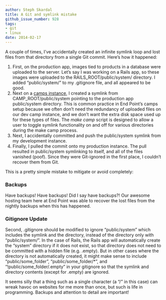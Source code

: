```yaml
---
author: Steph Skardal
title: A Git and symlink mistake
github_issue_number: 928
tags:
- git
- linux
date: 2014-02-17
---
```


A couple of times, I’ve accidentally created an infinite symlink loop and lost files from that directory from a single Git commit. Here’s how it happened:

1. First, on the production app, images tied to products in a database were uploaded to the server. Let’s say I was working on a Rails app, so these images were uploaded to the RAILS_ROOT/public/system/ directory. I added “public/system/” to my .gitignore file, and all appeared to be good.
2. Next on a [camps instance](https://www.devcamps.org/), I created a symlink from CAMP_ROOT/public/system pointing to the production app public/system directory. This is common practice in End Point’s camps setup because we often don’t need the redundancy of uploaded files on our dev camp instance, and we don’t want the extra disk space used up for these types of files. The *make camp* script is designed to allow a user to toggle symlink functionality on and off for various directories during the make camp process.
3. Next, I accidentally committed and push the public/system symlink from my development instance.
4. Finally, I pulled the commit onto my production instance. The pull resulted in public/system symlinking to itself, and all of the files vanished (poof). Since they were Git-ignored in the first place, I couldn’t recover them from Git.

This is a pretty simple mistake to mitigate or avoid completely:

### Backups

Have backups! Have backups! Did I say have backups?! Our awesome hosting team here at End Point was able to recover the lost files from the nightly backups when this has happened.

### Gitignore Update

Second, .gitignore should be modified to ignore “public/system” which includes the symlink and the directory, instead of the directory only with “public/system/”. In the case of Rails, the Rails app will automatically create the “system” directory if it does not exist, so that directory does not need to be committed with a hidden file (e.g. .empty). But in other cases where the directory is not automatically created, it might make sense to include “public/some_folder”, “public/some_folder/*”, and “!public/some_folder/.empty” in your gitignore so that the symlink and directory contents (except for .empty) are ignored.

It seems silly that a thing such as a single character (a “/” in this case) can wreak havoc on websites for me more than once, but such is life in programming. Backups and attention to detail are important!

